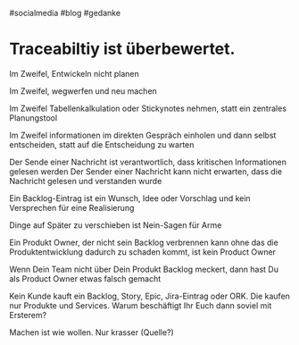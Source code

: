 #socialmedia #blog #gedanke


# Traceabiltiy ist überbewertet.

Im Zweifel, Entwickeln nicht planen

Im Zweifel, wegwerfen und neu machen

Im Zweifel Tabellenkalkulation oder Stickynotes nehmen, statt ein zentrales Planungstool

Im Zweifel informationen im direkten Gespräch einholen und dann selbst entscheiden, statt auf die Entscheidung zu warten


Der Sende einer Nachricht ist verantwortlich, dass kritischen Informationen gelesen werden
Der Sender einer Nachricht kann nicht erwarten, dass die Nachricht gelesen und verstanden wurde

Ein Backlog-Eintrag ist ein Wunsch, Idee oder Vorschlag und kein Versprechen für eine Realisierung

Dinge auf Später zu verschieben ist Nein-Sagen für Arme

Ein Produkt Owner, der nicht sein Backlog verbrennen kann ohne das die Produktentwicklung dadurch zu schaden kommt, ist kein Product Owner

Wenn Dein Team nicht über Dein Produkt Backlog meckert, dann hast Du als Product Owner etwas falsch gemacht

Kein Kunde kauft ein Backlog, Story, Epic, Jira-Eintrag oder ORK. Die kaufen nur Produkte und Services. Warum beschäftigt Ihr Euch dann soviel mit Ersterem?

Machen ist wie wollen. Nur krasser (Quelle?)